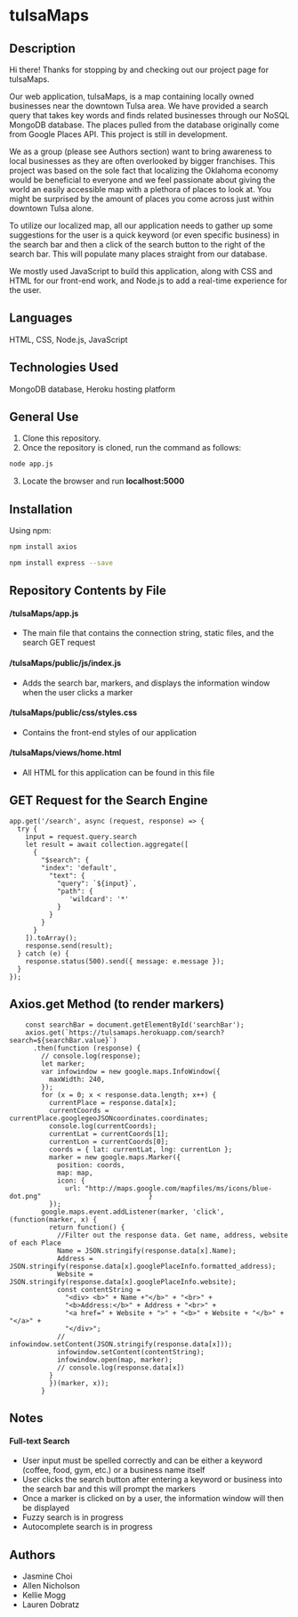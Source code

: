 # tulsaMaps

## Description
Hi there! Thanks for stopping by and checking out our project page for tulsaMaps.  

Our web application, tulsaMaps, is a map containing locally owned businesses near the downtown Tulsa area. We have provided a search query that takes key words and finds related businesses through our NoSQL MongoDB database. The places pulled from the database originally come from Google Places API. This project is still in development.  

We as a group (please see Authors section) want to bring awareness to local businesses as they are often overlooked by bigger franchises. This project was based on the sole fact that localizing the Oklahoma economy would be beneficial to everyone and we feel passionate about giving the world an easily accessible map with a plethora of places to look at. You might be surprised by the amount of places you come across just within downtown Tulsa alone.  

To utilize our localized map, all our application needs to gather up some suggestions for the user is a quick keyword (or even specific business) in the search bar and then a click of the search button to the right of the search bar. This will populate many places straight from our database.  

We mostly used JavaScript to build this application, along with CSS and HTML for our front-end work, and Node.js to add a real-time experience for the user.

## Languages
HTML, CSS, Node.js, JavaScript

## Technologies Used
MongoDB database, Heroku hosting platform

## General Use
1. Clone this repository.
2. Once the repository is cloned, run the command as follows:
``` bash
node app.js
```
3. Locate the browser and run **localhost:5000**

## Installation
Using npm:
``` bash
npm install axios
```
``` bash
npm install express --save
```

## **Repository Contents by File**
#### /tulsaMaps/app.js
- The main file that contains the connection string, static files, and the search GET request

#### /tulsaMaps/public/js/index.js
- Adds the search bar, markers, and displays the information window when the user clicks a marker

#### /tulsaMaps/public/css/styles.css
- Contains the front-end styles of our application

#### /tulsaMaps/views/home.html
- All HTML for this application can be found in this file

## GET Request for the Search Engine
```
app.get('/search', async (request, response) => {
  try {
    input = request.query.search
    let result = await collection.aggregate([
      {
        "$search": {
        "index": 'default',
          "text": {
            "query": `${input}`,
            "path": {
               'wildcard': '*'
            }
          }
        }
      }
    ]).toArray();
    response.send(result);
  } catch (e) {
    response.status(500).send({ message: e.message });
  }
});
```

## Axios.get Method (to render markers)
```
    const searchBar = document.getElementById('searchBar');
    axios.get(`https://tulsamaps.herokuapp.com/search?search=${searchBar.value}`)
      .then(function (response) {
        // console.log(response);
        let marker;
        var infowindow = new google.maps.InfoWindow({
          maxWidth: 240,
        });
        for (x = 0; x < response.data.length; x++) {
          currentPlace = response.data[x];
          currentCoords = currentPlace.googlegeoJSONcoordinates.coordinates;
          console.log(currentCoords);
          currentLat = currentCoords[1];
          currentLon = currentCoords[0];
          coords = { lat: currentLat, lng: currentLon };
          marker = new google.maps.Marker({
            position: coords,
            map: map,
            icon: {                             
              url: "http://maps.google.com/mapfiles/ms/icons/blue-dot.png"                           }
          });
        google.maps.event.addListener(marker, 'click', (function(marker, x) {
          return function() {
            //Filter out the response data. Get name, address, website of each Place
            Name = JSON.stringify(response.data[x].Name);
            Address = JSON.stringify(response.data[x].googlePlaceInfo.formatted_address);
            Website = JSON.stringify(response.data[x].googlePlaceInfo.website);
            const contentString = 
              "<div> <b>" + Name +"</b>" + "<br>" +
              "<b>Address:</b>" + Address + "<br>" +
              "<a href=" + Website + ">" + "<b>" + Website + "</b>" + "</a>" +
              "</div>";
            // infowindow.setContent(JSON.stringify(response.data[x]));
            infowindow.setContent(contentString);
            infowindow.open(map, marker);
            // console.log(response.data[x])
          }
          })(marker, x));
        }
```

## Notes
#### Full-text Search
- User input must be spelled correctly and can be either a keyword (coffee, food, gym, etc.) or a business name itself
- User clicks the search button after entering a keyword or business into the search bar and this will prompt the markers
- Once a marker is clicked on by a user, the information window will then be displayed
- Fuzzy search is in progress
- Autocomplete search is in progress

## Authors
- Jasmine Choi
- Allen Nicholson
- Kellie Mogg
- Lauren Dobratz